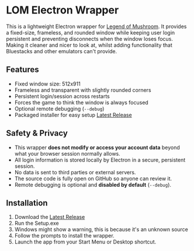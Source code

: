 # LOM Electron Wrapper

This is a lightweight Electron wrapper for [Legend of Mushroom](https://lom.joynetgame.com/). It provides a fixed-size, frameless, and rounded window while keeping user login persistent and preventing disconnects when the window loses focus. Making it cleaner and nicer to look at, whilst adding functionality that Bluestacks and other emulators can't provide.

## Features

- Fixed window size: 512x911
- Frameless and transparent with slightly rounded corners
- Persistent login/session across restarts
- Forces the game to think the window is always focused
- Optional remote debugging (`--debug`)
- Packaged installer for easy setup [Latest Release](https://github.com/J9B1/lom-wrapper/releases)

## Safety & Privacy

- This wrapper **does not modify or access your account data** beyond what your browser session normally allows.  
- All login information is stored locally by Electron in a secure, persistent session.  
- No data is sent to third parties or external servers.  
- The source code is fully open on GitHub so anyone can review it.  
- Remote debugging is optional and **disabled by default** (`--debug`).

## Installation

1. Download the [Latest Release](https://github.com/J9B1/lom-wrapper/releases)
2. Run the Setup.exe
3. Windows might show a warning, this is because it's an unknown source
4. Follow the prompts to install the wrapper.
5. Launch the app from your Start Menu or Desktop shortcut.